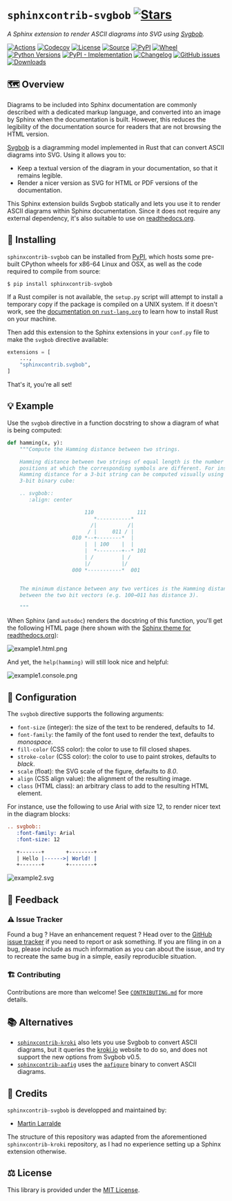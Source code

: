 # `sphinxcontrib-svgbob` [![Stars](https://img.shields.io/github/stars/sphinx-contrib/svgbob.svg?style=social&maxAge=3600&label=Star)](https://github.com/sphinx-contrib/svgbob/stargazers)

*A Sphinx extension to render ASCII diagrams into SVG using [Svgbob](https://github.com/ivanceras/svgbob).*


[![Actions](https://img.shields.io/github/workflow/status/sphinx-contrib/svgbob/Test?style=flat-square&maxAge=600)](https://github.com/sphinx-contrib/svgbob/actions)
[![Codecov](https://img.shields.io/codecov/c/gh/sphinx-contrib/svgbob/master.svg?style=flat-square&maxAge=600)](https://codecov.io/gh/sphinx-contrib/svgbob)
[![License](https://img.shields.io/badge/license-MIT-blue.svg?style=flat-square&maxAge=2678400)](https://choosealicense.com/licenses/mit/)
[![Source](https://img.shields.io/badge/source-GitHub-303030.svg?maxAge=2678400&style=flat-square)](https://github.com/sphinx-contrib/svgbob/)
[![PyPI](https://img.shields.io/pypi/v/sphinxcontrib-svgbob.svg?style=flat-square&maxAge=600)](https://pypi.org/project/sphinxcontrib-svgbob)
[![Wheel](https://img.shields.io/pypi/wheel/sphinxcontrib-svgbob.svg?style=flat-square&maxAge=2678400)](https://pypi.org/project/sphinxcontrib-svgbob/#files)
[![Python Versions](https://img.shields.io/pypi/pyversions/sphinxcontrib-svgbob.svg?style=flat-square&maxAge=600)](https://pypi.org/project/sphinxcontrib-svgbob/#files)
[![PyPI - Implementation](https://img.shields.io/pypi/implementation/sphinxcontrib-svgbob.svg?style=flat-square&maxAge=600)](https://pypi.org/project/sphinxcontrib-svgbob/#files)
[![Changelog](https://img.shields.io/badge/keep%20a-changelog-8A0707.svg?maxAge=2678400&style=flat-square)](https://github.com/sphinx-contrib/svgbob/blob/master/CHANGELOG.md)
[![GitHub issues](https://img.shields.io/github/issues/sphinx-contrib/svgbob.svg?style=flat-square&maxAge=600)](https://github.com/sphinx-contrib/svgbob/issues)
[![Downloads](https://img.shields.io/badge/dynamic/json?style=flat-square&color=303f9f&maxAge=86400&label=downloads&query=%24.total_downloads&url=https%3A%2F%2Fapi.pepy.tech%2Fapi%2Fprojects%2Fsphinxcontrib-svgbob)](https://pepy.tech/project/sphinxcontrib-svgbob)


## 🗺️ Overview

Diagrams to be included into Sphinx documentation are commonly described
with a dedicated markup language, and converted into an image by Sphinx when
the documentation is built. However, this reduces the legibility of the
documentation source for readers that are not browsing the HTML version.

[Svgbob](https://github.com/ivanceras/svgbob) is a diagramming model implemented
in Rust that can convert ASCII diagrams into SVG. Using it allows you to:

* Keep a textual version of the diagram in your documentation, so that it remains legible.
* Render a nicer version as SVG for HTML or PDF versions of the documentation.

This Sphinx extension builds Svgbob statically and lets you use it to render
ASCII diagrams within Sphinx documentation. Since it does not require any external
dependency, it's also suitable to use on [readthedocs.org](https://readthedocs.org).


## 🔧 Installing

`sphinxcontrib-svgbob` can be installed from [PyPI](https://pypi.org/project/sphinxcontrib-svgbob/),
which hosts some pre-built CPython wheels for x86-64 Linux and OSX, as well as the code required
to compile from source:
```console
$ pip install sphinxcontrib-svgbob
```

If a Rust compiler is not available, the `setup.py` script will attempt to
install a temporary copy if the package is compiled on a UNIX system. If
it doesn't work, see the
[documentation on `rust-lang.org`](https://forge.rust-lang.org/other-installation-methods.html)
to learn how to install Rust on your machine.

Then add this extension to the Sphinx extensions in your `conf.py` file to
make the `svgbob` directive available:
```python
extensions = [
    ...,
    "sphinxcontrib.svgbob",
]
```

That's it, you're all set!

## 💡 Example

Use the `svgbob` directive in a function docstring to show a diagram of what
is being computed:

```python
def hamming(x, y):
    """Compute the Hamming distance between two strings.

    Hamming distance between two strings of equal length is the number of
    positions at which the corresponding symbols are different. For instance,
    Hamming distance for a 3-bit string can be computed visually using a
    3-bit binary cube:

    .. svgbob::
       :align: center

                         110              111                          
                            *-----------*      
                           /|          /|
                          / |     011 / |     
                     010 *--+--------*  |
                         |  | 100    |  |
                         |  *--------+--* 101
                         | /         | /
                         |/          |/
                     000 *-----------*  001


    The minimum distance between any two vertices is the Hamming distance
    between the two bit vectors (e.g. 100→011 has distance 3).

    """
```

When Sphinx (and `autodoc`) renders the docstring of this function, you'll get
the following HTML page (here shown with the [Sphinx theme for readthedocs.org](https://github.com/readthedocs/sphinx_rtd_theme)):

![example1.html.png](https://raw.githubusercontent.com/sphinx-contrib/svgbob/master/static/example1.html.png)

And yet, the `help(hamming)` will still look nice and helpful:

![example1.console.png](https://raw.githubusercontent.com/sphinx-contrib/svgbob/master/static/example1.console.png)


## 🔩 Configuration

The `svgbob` directive supports the following arguments:

- `font-size` (integer): the size of the text to be rendered, defaults to *14*.
- `font-family`: the family of the font used to render the text, defaults to *monospace*.
- `fill-color` (CSS color): the color to use to fill closed shapes.
- `stroke-color` (CSS color): the color to use to paint strokes, defaults to *black*.
- `scale` (float): the SVG scale of the figure, defaults to *8.0*.
- `align` (CSS align value): the alignment of the resulting image.
- `class` (HTML class): an arbitrary class to add to the resulting HTML element.

For instance, use the following to use Arial with size 12, to render nicer
text in the diagram blocks:

```rst
.. svgbob::
   :font-family: Arial
   :font-size: 12

   +-------+       +--------+
   | Hello |------>| World! |
   +-------+       +--------+
```

![example2.svg](https://raw.githubusercontent.com/sphinx-contrib/svgbob/master/static/example2.svg)


## 💭 Feedback

### ⚠️ Issue Tracker

Found a bug ? Have an enhancement request ? Head over to the [GitHub issue
tracker](https://github.com/sphinx-contrib/svgbob/issues) if you need to report
or ask something. If you are filing in on a bug, please include as much
information as you can about the issue, and try to recreate the same bug
in a simple, easily reproducible situation.

### 🏗️ Contributing

Contributions are more than welcome! See [`CONTRIBUTING.md`](https://github.com/sphinx-contrib/svgbob/blob/master/CONTRIBUTING.md) for more details.


## 📚 Alternatives

* [`sphinxcontrib-kroki`](https://github.com/sphinx-contrib/kroki/) also lets you
  use Svgbob to convert ASCII diagrams, but it queries the
  [kroki.io](https://kroki.io/) website to do so, and does not support the
  new options from Svgbob v0.5.
* [`sphinxcontrib-aafig`](https://github.com/sphinx-contrib/aafig) uses the
  [`aafigure`](https://launchpad.net/aafigure) binary to convert ASCII diagrams.


## 🔨 Credits

`sphinxcontrib-svgbob` is developped and maintained by:
- [Martin Larralde](https://github.com/althonos)

The structure of this repository was adapted from the aforementioned
`sphinxcontrib-kroki` repository, as I had no experience setting up a
Sphinx extension otherwise.


## ⚖️ License

This library is provided under the [MIT License](https://choosealicense.com/licenses/mit/).
